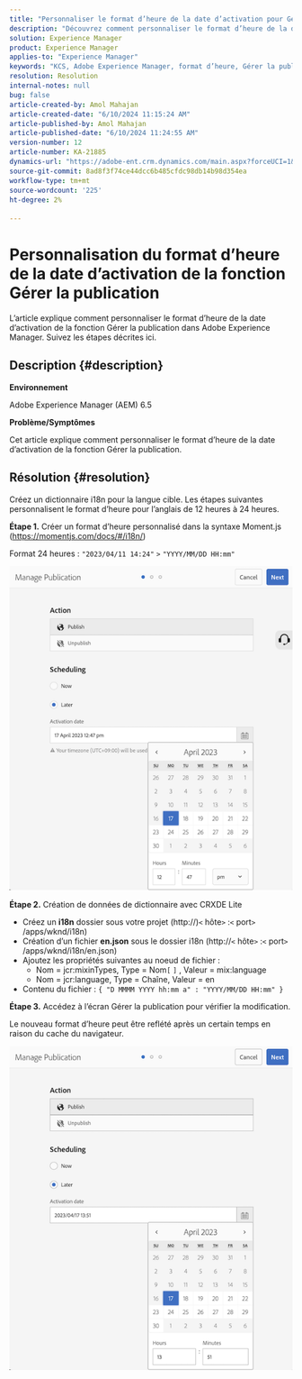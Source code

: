 ```yaml
---
title: "Personnaliser le format d’heure de la date d’activation pour Gérer la publication"
description: "Découvrez comment personnaliser le format d’heure de la date d’activation de la fonction Gérer la publication dans Adobe Experience Manager."
solution: Experience Manager
product: Experience Manager
applies-to: "Experience Manager"
keywords: "KCS, Adobe Experience Manager, format d’heure, Gérer la publication, AEM, personnaliser, date d’activation"
resolution: Resolution
internal-notes: null
bug: false
article-created-by: Amol Mahajan
article-created-date: "6/10/2024 11:15:24 AM"
article-published-by: Amol Mahajan
article-published-date: "6/10/2024 11:24:55 AM"
version-number: 12
article-number: KA-21885
dynamics-url: "https://adobe-ent.crm.dynamics.com/main.aspx?forceUCI=1&pagetype=entityrecord&etn=knowledgearticle&id=1e8ab5b5-1a27-ef11-840b-000d3a372703"
source-git-commit: 8ad8f3f74ce44dcc6b485cfdc98db14b98d354ea
workflow-type: tm+mt
source-wordcount: '225'
ht-degree: 2%

---
```


# Personnalisation du format d’heure de la date d’activation de la fonction Gérer la publication


L’article explique comment personnaliser le format d’heure de la date d’activation de la fonction Gérer la publication dans Adobe Experience Manager. Suivez les étapes décrites ici.

## Description {#description}


<b>Environnement</b>

Adobe Experience Manager (AEM) 6.5



<b>Problème/Symptômes</b>

Cet article explique comment personnaliser le format d’heure de la date d’activation de la fonction Gérer la publication.


## Résolution {#resolution}


Créez un dictionnaire i18n pour la langue cible. Les étapes suivantes personnalisent le format d’heure pour l’anglais de 12 heures à 24 heures.

<b>Étape 1.</b> Créer un format d’heure personnalisé dans la syntaxe Moment.js (https://momentjs.com/docs/#/i18n/)

Format 24 heures : `"2023/04/11 14:24"` `>`  `"YYYY/MM/DD HH:mm"`

![](assets/d14c64e9-53de-ed11-a7c7-6045bd006268.png)

<b>Étape 2.</b> Création de données de dictionnaire avec CRXDE Lite

- Créez un <b>i18n</b> dossier sous votre projet (http://)`<` hôte`>` :`<` port`>` /apps/wknd/i18n)
- Création d’un fichier <b>en.json</b> sous le dossier i18n (http://`<` hôte`>` :`<` port`>` /apps/wknd/i18n/en.json)
- Ajoutez les propriétés suivantes au noeud de fichier :
   - Nom = jcr:mixinTypes, Type = Nom`[` `]` , Valeur = mix:language
   - Nom = jcr:language, Type = Chaîne, Valeur = en
- Contenu du fichier : `{ "D MMMM YYYY hh:mm a" : "YYYY/MM/DD HH:mm" }`


<b>Étape 3.</b> Accédez à l’écran Gérer la publication pour vérifier la modification.

Le nouveau format d’heure peut être reflété après un certain temps en raison du cache du navigateur.

![](assets/25f363ef-53de-ed11-a7c7-6045bd006268.png)
